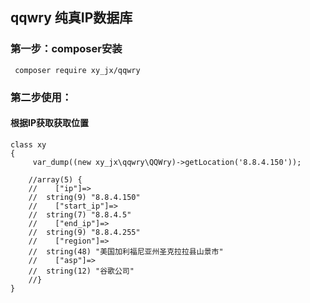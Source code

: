 ## qqwry 纯真IP数据库

### 第一步：composer安装

```
 composer require xy_jx/qqwry
```

### 第二步使用：

#### 根据IP获取获取位置
```
class xy
{      
     var_dump((new xy_jx\qqwry\QQWry)->getLocation('8.8.4.150'));
     
    //array(5) {
    //    ["ip"]=>
    //  string(9) "8.8.4.150"
    //    ["start_ip"]=>
    //  string(7) "8.8.4.5"
    //    ["end_ip"]=>
    //  string(9) "8.8.4.255"
    //    ["region"]=>
    //  string(48) "美国加利福尼亚州圣克拉拉县山景市"
    //    ["asp"]=>
    //  string(12) "谷歌公司"
    //}
}
```